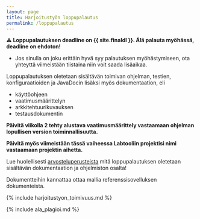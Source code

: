 ```yaml
---
layout: page
title: Harjoitustyön loppupalautus
permalink: /loppupalautus
---
```


**⚠️ Loppupalautuksen deadline on {{ site.finaldl }}. Älä palauta myöhässä, deadline on ehdoton!**

- Jos sinulla on joku erittäin hyvä syy palautuksen myöhästymiseen, ota yhteyttä viimeistään tiistaina niin voit saada lisäaikaa.

Loppupalautuksen oletetaan sisältävän toimivan ohjelman, testien, konfiguraatioiden ja JavaDocin lisäksi myös dokumentaation, eli

- käyttöohjeen
- vaatimusmäärittelyn
- arkkitehtuurikuvauksen
- testausdokumentin

**Päivitä viikolla 2 tehty alustava vaatimusmäärittely vastaamaan ohjelman lopullisen version toiminnallisuutta.**

**Päivitä myös viimeistään tässä vaiheessa Labtooliin projektisi nimi vastaamaan projektin aihetta.**

Lue huolellisesti [arvosteluperusteista](/python/arvosteluperusteet) mitä loppupalautuksen oletetaan sisältävän dokumentaation ja ohjelmiston osalta!

Dokumentteihin kannattaa ottaa mallia referenssisovelluksen dokumenteista.

{% include harjoitustyon_toimivuus.md %}

{% include ala_plagioi.md %}
